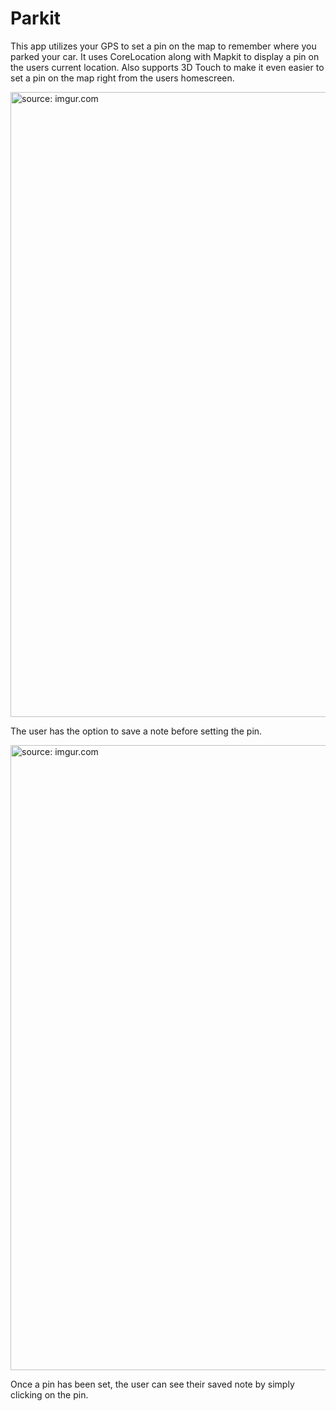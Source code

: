 # Parkit
This app utilizes your GPS to set a pin on the map to remember where you parked your car.
It uses CoreLocation along with Mapkit to display a pin on the users current location.
Also supports 3D Touch to make it even easier to set a pin on the map right from the users homescreen.

<a href="http://imgur.com/EjnfMKH"><img src="http://i.imgur.com/EjnfMKH.png" title="source: imgur.com" HEIGHT="1000"/></a>
<p>The user has the option to save a note before setting the pin.</p>



<a href="http://imgur.com/Oq1j6aS"><img src="http://i.imgur.com/Oq1j6aS.png" title="source: imgur.com" HEIGHT="1000"/></a>
<p>Once a pin has been set, the user can see their saved note by simply clicking on the pin.</p>
